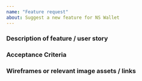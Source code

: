 ```yaml
---
name: "Feature request"
about: Suggest a new feature for NS Wallet
---
```

<!-- Thank you for requesting a feature in NS Wallet. Please fill in as much of the template below as you can. -->

### Description of feature / user story

### Acceptance Criteria

### Wireframes or relevant image assets / links